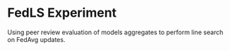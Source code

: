 # FedLS Experiment

Using peer review evaluation of models aggregates to perform line search on FedAvg updates.
